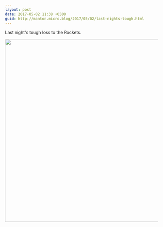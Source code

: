 ```yaml
---
layout: post
date: 2017-05-02 11:38 +0500
guid: http://manton.micro.blog/2017/05/02/last-nights-tough.html
---
```

Last night's tough loss to the Rockets.

<img src="http://manton.micro.blog/uploads/2017/6e63ac5d17.jpg" width="600" height="600" style="height: auto" />
